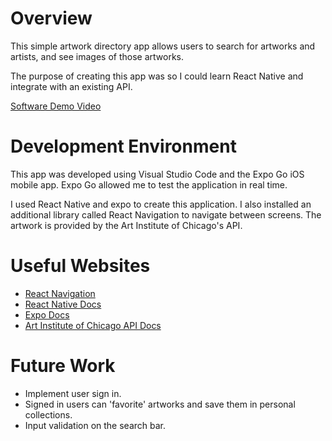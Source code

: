 # Overview

This simple artwork directory app allows users to search for artworks and artists, and see images of those artworks.

The purpose of creating this app was so I could learn React Native and integrate with an existing API.

[Software Demo Video](https://youtu.be/tnoQrBW8aiY)

# Development Environment

This app was developed using Visual Studio Code and the Expo Go iOS mobile app. Expo Go allowed me to test the application in real time.

I used React Native and expo to create this application. I also installed an additional library called React Navigation to navigate between screens. The artwork is provided by the Art Institute of Chicago's API.

# Useful Websites

* [React Navigation](https://reactnavigation.org/)
* [React Native Docs](https://reactnative.dev/docs/getting-started)
* [Expo Docs](https://docs.expo.dev/)
* [Art Institute of Chicago API Docs](https://api.artic.edu/docs/)

# Future Work

* Implement user sign in.
* Signed in users can 'favorite' artworks and save them in personal collections.
* Input validation on the search bar.
